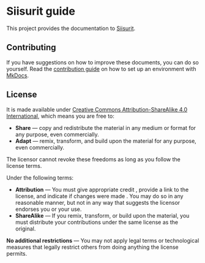 # Siisurit guide

This project provides the documentation to [Siisurit](https://siisurit.com).

## Contributing

If you have suggestions on how to improve these documents, you can do so yourself. Read the [contribution guide](CONTRIBUTING.md) on how to set up an environment with [MkDocs](https://www.mkdocs.org/).

## License

It is made available under [Creative Commons Attribution-ShareAlike 4.0 International](https://creativecommons.org/licenses/by-sa/4.0/), which means you are free to:

- **Share** — copy and redistribute the material in any medium or format for any purpose, even commercially.
- **Adapt** — remix, transform, and build upon the material for any purpose, even commercially.

The licensor cannot revoke these freedoms as long as you follow the license terms.

Under the following terms:

- **Attribution** — You must give appropriate credit , provide a link to the license, and indicate if changes were made . You may do so in any reasonable manner, but not in any way that suggests the licensor endorses you or your use.
- **ShareAlike** — If you remix, transform, or build upon the material, you must distribute your contributions under the same license as the original.

**No additional restrictions** — You may not apply legal terms or technological measures that legally restrict others from doing anything the license permits.
